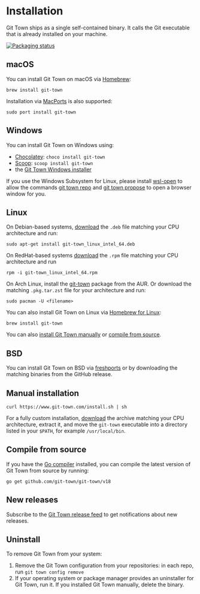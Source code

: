 # Installation

Git Town ships as a single self-contained binary. It calls the Git executable
that is already installed on your machine.

[![Packaging status](https://repology.org/badge/vertical-allrepos/git-town.svg)](https://repology.org/project/git-town/versions)

## macOS

You can install Git Town on macOS via
[Homebrew](https://formulae.brew.sh/formula/git-town):

```
brew install git-town
```

Installation via [MacPorts](https://ports.macports.org/port/git-town) is also
supported:

```
sudo port install git-town
```

## Windows

You can install Git Town on Windows using:

- [Chocolatey](https://community.chocolatey.org/packages/git-town):
  `choco install git-town`
- [Scoop](https://scoop.sh/#/apps?q=git+town): `scoop install git-town`
- the
  [Git Town Windows installer](https://github.com/git-town/git-town/releases/download/v18.0.0/git-town_windows_intel_64.msi)

If you use the Windows Subsystem for Linux, please install
[wsl-open](https://www.npmjs.com/package/wsl-open) to allow the commands
[git town repo](https://www.git-town.com/commands/repo) and
[git town propose](https://www.git-town.com/commands/propose) to open a browser
window for you.

## Linux

On Debian-based systems,
[download](https://github.com/git-town/git-town/releases/latest) the `.deb` file
matching your CPU architecture and run:

```
sudo apt-get install git-town_linux_intel_64.deb
```

On RedHat-based systems
[download](https://github.com/git-town/git-town/releases/latest) the `.rpm` file
matching your CPU architecture and run

```
rpm -i git-town_linux_intel_64.rpm
```

On Arch Linux, install the
[git-town](https://aur.archlinux.org/packages/git-town) package from the AUR. Or
download the matching `.pkg.tar.zst` file for your architecture and run:

```
sudo pacman -U <filename>
```

You can also install Git Town on Linux via
[Homebrew for Linux](https://docs.brew.sh/Homebrew-on-Linux):

```
brew install git-town
```

You can also [install Git Town manually](#manual-installation) or
[compile from source](#compile-from-source).

## BSD

You can install Git Town on BSD via
[freshports](https://www.freshports.org/devel/git-town) or by downloading the
matching binaries from the GitHub release.

## Manual installation

```
curl https://www.git-town.com/install.sh | sh
```

For a fully custom installation,
[download](https://github.com/git-town/git-town/releases) the archive matching
your CPU architecture, extract it, and move the `git-town` executable into a
directory listed in your `$PATH`, for example `/usr/local/bin`.

## Compile from source

If you have the [Go compiler](https://go.dev) installed, you can compile the
latest version of Git Town from source by running:

```
go get github.com/git-town/git-town/v18
```

## New releases

Subscribe to the
[Git Town release feed](https://github.com/git-town/git-town/releases.atom) to
get notifications about new releases.

## Uninstall

To remove Git Town from your system:

1. Remove the Git Town configuration from your repositories: in each repo, run
   `git town config remove`
2. If your operating system or package manager provides an uninstaller for Git
   Town, run it. If you installed Git Town manually, delete the binary.
